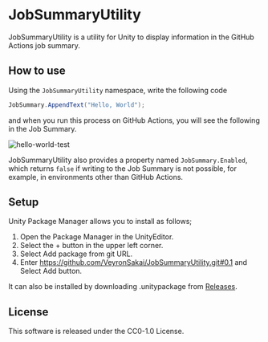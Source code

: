 # JobSummaryUtility

JobSummaryUtility is a utility for Unity to display information in the GitHub Actions job summary.

## How to use

Using the `JobSummaryUtility` namespace, write the following code

```cs
JobSummary.AppendText("Hello, World");
```

and when you run this process on GitHub Actions, you will see the following in the Job Summary.

![hello-world-test](https://github.com/VeyronSakai/JobSummaryUtility/assets/43900255/3b1bae19-782d-41e5-9acd-4b8a8caf7b8f)

JobSummaryUtility also provides a property named `JobSummary.Enabled`, which returns `false` if writing to the Job Summary is not possible, for example, in environments other than GitHub Actions.

## Setup

Unity Package Manager allows you to install as follows;

1. Open the Package Manager in the UnityEditor.
2. Select the + button in the upper left corner.
3. Select Add package from git URL.
4. Enter https://github.com/VeyronSakai/JobSummaryUtility.git#0.1 and Select Add button.

It can also be installed by downloading .unitypackage from [Releases](https://github.com/VeyronSakai/JobSummaryUtility/releases/latest).

## License

This software is released under the CC0-1.0 License.
